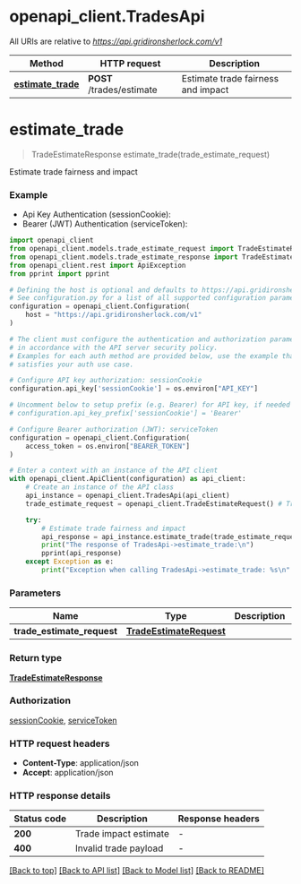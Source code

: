 # openapi_client.TradesApi

All URIs are relative to *https://api.gridironsherlock.com/v1*

Method | HTTP request | Description
------------- | ------------- | -------------
[**estimate_trade**](TradesApi.md#estimate_trade) | **POST** /trades/estimate | Estimate trade fairness and impact


# **estimate_trade**
> TradeEstimateResponse estimate_trade(trade_estimate_request)

Estimate trade fairness and impact

### Example

* Api Key Authentication (sessionCookie):
* Bearer (JWT) Authentication (serviceToken):

```python
import openapi_client
from openapi_client.models.trade_estimate_request import TradeEstimateRequest
from openapi_client.models.trade_estimate_response import TradeEstimateResponse
from openapi_client.rest import ApiException
from pprint import pprint

# Defining the host is optional and defaults to https://api.gridironsherlock.com/v1
# See configuration.py for a list of all supported configuration parameters.
configuration = openapi_client.Configuration(
    host = "https://api.gridironsherlock.com/v1"
)

# The client must configure the authentication and authorization parameters
# in accordance with the API server security policy.
# Examples for each auth method are provided below, use the example that
# satisfies your auth use case.

# Configure API key authorization: sessionCookie
configuration.api_key['sessionCookie'] = os.environ["API_KEY"]

# Uncomment below to setup prefix (e.g. Bearer) for API key, if needed
# configuration.api_key_prefix['sessionCookie'] = 'Bearer'

# Configure Bearer authorization (JWT): serviceToken
configuration = openapi_client.Configuration(
    access_token = os.environ["BEARER_TOKEN"]
)

# Enter a context with an instance of the API client
with openapi_client.ApiClient(configuration) as api_client:
    # Create an instance of the API class
    api_instance = openapi_client.TradesApi(api_client)
    trade_estimate_request = openapi_client.TradeEstimateRequest() # TradeEstimateRequest | 

    try:
        # Estimate trade fairness and impact
        api_response = api_instance.estimate_trade(trade_estimate_request)
        print("The response of TradesApi->estimate_trade:\n")
        pprint(api_response)
    except Exception as e:
        print("Exception when calling TradesApi->estimate_trade: %s\n" % e)
```



### Parameters


Name | Type | Description  | Notes
------------- | ------------- | ------------- | -------------
 **trade_estimate_request** | [**TradeEstimateRequest**](TradeEstimateRequest.md)|  | 

### Return type

[**TradeEstimateResponse**](TradeEstimateResponse.md)

### Authorization

[sessionCookie](../README.md#sessionCookie), [serviceToken](../README.md#serviceToken)

### HTTP request headers

 - **Content-Type**: application/json
 - **Accept**: application/json

### HTTP response details

| Status code | Description | Response headers |
|-------------|-------------|------------------|
**200** | Trade impact estimate |  -  |
**400** | Invalid trade payload |  -  |

[[Back to top]](#) [[Back to API list]](../README.md#documentation-for-api-endpoints) [[Back to Model list]](../README.md#documentation-for-models) [[Back to README]](../README.md)

